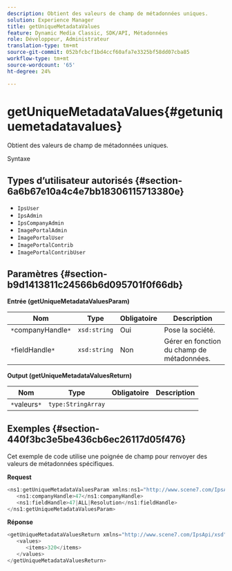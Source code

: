 ```yaml
---
description: Obtient des valeurs de champ de métadonnées uniques.
solution: Experience Manager
title: getUniqueMetadataValues
feature: Dynamic Media Classic, SDK/API, Métadonnées
role: Développeur, Administrateur
translation-type: tm+mt
source-git-commit: 052bfcbcf1bd4ccf60afa7e3325bf58dd07cba85
workflow-type: tm+mt
source-wordcount: '65'
ht-degree: 24%

---
```



# getUniqueMetadataValues{#getuniquemetadatavalues}

Obtient des valeurs de champ de métadonnées uniques.

Syntaxe

## Types d’utilisateur autorisés {#section-6a6b67e10a4c4e7bb18306115713380e}

* `IpsUser`
* `IpsAdmin`
* `IpsCompanyAdmin`
* `ImagePortalAdmin`
* `ImagePortalUser`
* `ImagePortalContrib`
* `ImagePortalContribUser`

## Paramètres {#section-b9d1413811c24566b6d095701f0f66db}

**Entrée (getUniqueMetadataValuesParam)**

| Nom | Type | Obligatoire | Description |
|---|---|---|---|
| `*`companyHandle`*` | `xsd:string` | Oui | Pose la société. |
| `*`fieldHandle`*` | `xsd:string` | Non | Gérer en fonction du champ de métadonnées. |

**Output (getUniqueMetadataValuesReturn)**

| Nom | Type | Obligatoire | Description |
|---|---|---|---|
| `*`valeurs`*` | `type:StringArray` |  |  |

## Exemples {#section-440f3bc3e5be436cb6ec26117d05f476}

Cet exemple de code utilise une poignée de champ pour renvoyer des valeurs de métadonnées spécifiques.

**Request**

```java
<ns1:getUniqueMetadataValuesParam xmlns:ns1="http://www.scene7.com/IpsApi/xsd">
   <ns1:companyHandle>47</ns1:companyHandle>
   <ns1:fieldHandle>47|ALL|Resolution</ns1:fieldHandle>
</ns1:getUniqueMetadataValuesParam>
```

**Réponse**

```java
<getUniqueMetadataValuesReturn xmlns="http://www.scene7.com/IpsApi/xsd">
   <values>
      <items>320</items>
   </values>
</getUniqueMetadataValuesReturn>
```

